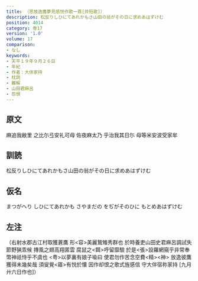 ```yaml
---
title: （思放逸鷹夢見感悦作歌一首[并短歌]）
description: 松反りしひにてあれかもさ山田の翁がその日に求めあはずけむ
position: 4014
category: 巻17
version: '1.0'
volume: 17
comparison:
- なし
keywords:
- 天平１９年９月２６日
- 年紀
- 作者：大伴家持
- 枕詞
- 難解
- 山田君麻呂
- 怨恨
---
```


## 原文

麻追我敝里 之比尓弖安礼可母 佐夜麻太乃 乎治我其日尓 母等米安波受家牟

## 訓読

松反りしひにてあれかもさ山田の翁がその日に求めあはずけむ

## 仮名

まつがへり しひにてあれかも さやまだの をぢがそのひに もとめあはずけむ

## 左注

（右射水郡古江村取獲蒼鷹 形<容>美麗鷙雉秀群也 於時養吏山田史君麻呂調試失節野猟乖候 摶風之翅高翔匿雲 腐鼠之<餌>呼留靡驗 於是<張>設羅網窺乎非常奉幣神祇恃乎不虞也 <粤>以夢裏有娘子喩曰 使君勿作苦念空費<精><神> 放逸彼鷹獲得未幾矣哉 須叟覺<寤>有悦於懐 因作却恨之歌式旌感信 守大伴宿祢家持 [九月廾六日作也]）

